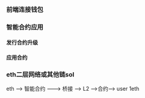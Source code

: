 ### 前端连接钱包

### 智能合约应用 

#### 发行合约升级

#### 应用合约

### eth二层网络或其他链sol
eth --> 智能合约 ---> 桥接 --> L2 -->合约--> user 1eth